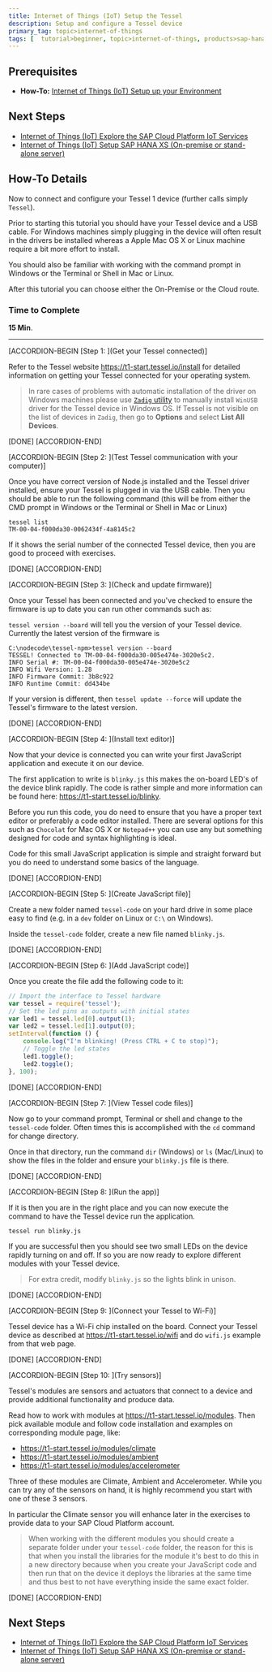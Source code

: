 ```yaml
---
title: Internet of Things (IoT) Setup the Tessel
description: Setup and configure a Tessel device
primary_tag: topic>internet-of-things
tags: [  tutorial>beginner, topic>internet-of-things, products>sap-hana, products>sap-cloud-platform, tutorial>how-to ]
---
```

## Prerequisites  
- **How-To:** [Internet of Things (IoT) Setup up your Environment](http://www.sap.com/developer/how-tos/2016/09/iot-tessel-setup.html)

## Next Steps
- [Internet of Things (IoT) Explore the SAP Cloud Platform IoT Services](http://www.sap.com/developer/tutorials/iot-part6-hcp-services.html)
- [Internet of Things (IoT) Setup SAP HANA XS (On-premise or stand-alone server)](http://www.sap.com/developer/tutorials/iot-part2-hanaxs-setup.html)


## How-To Details
Now to connect and configure your Tessel 1 device (further calls simply `Tessel`).

Prior to starting this tutorial you should have your Tessel device and a USB cable. For Windows machines simply plugging in the device will often result in the drivers be installed whereas a Apple Mac OS X or Linux machine require a bit more effort to install.

You should also be familiar with working with the command prompt in Windows or the Terminal or Shell in Mac or Linux.

After this tutorial you can choose either the On-Premise or the Cloud route.


### Time to Complete
**15 Min**.

---

[ACCORDION-BEGIN [Step 1: ](Get your Tessel connected)]

Refer to the Tessel website <https://t1-start.tessel.io/install> for detailed information on getting your Tessel connected for your operating system.

>In rare cases of problems with automatic installation of the driver on Windows machines please use [`Zadig` utility](http://zadig.akeo.ie/) to manually install `WinUSB` driver for the Tessel device in Windows OS.
>If Tessel is not visible on the list of devices in `Zadig`, then go to **Options** and select **List All Devices**.

[DONE]
[ACCORDION-END]

[ACCORDION-BEGIN [Step 2: ](Test Tessel communication with your computer)]

Once you have correct version of Node.js installed and the Tessel driver installed, ensure your Tessel is plugged in via the USB cable. Then you should be able to run the following command (this will be from either the CMD prompt in Windows or the Terminal or Shell in Mac or Linux)

```
tessel list
TM-00-04-f000da30-0062434f-4a8145c2
```
If it shows the serial number of the connected Tessel device, then you are good to proceed with exercises.

[DONE]
[ACCORDION-END]

[ACCORDION-BEGIN [Step 3: ](Check and update firmware)]

Once your Tessel has been connected and you've checked to ensure the firmware is up to date you can run other commands such as:

`tessel version --board`
will tell you the version of your Tessel device. Currently the latest version of the firmware is
```
C:\nodecode\tessel-npm>tessel version --board
TESSEL! Connected to TM-00-04-f000da30-005e474e-3020e5c2.
INFO Serial #: TM-00-04-f000da30-005e474e-3020e5c2
INFO Wifi Version: 1.28
INFO Firmware Commit: 3b8c922
INFO Runtime Commit: dd434be
```

If your version is different, then
`tessel update --force`
will update the Tessel's firmware to the latest version.

[DONE]
[ACCORDION-END]

[ACCORDION-BEGIN [Step 4: ](Install text editor)]

Now that your device is connected you can write your first JavaScript application and execute it on our device.

The first application to write is `blinky.js` this makes the on-board LED's of the device blink rapidly. The code is rather simple and more information can be found here: <https://t1-start.tessel.io/blinky>.

Before you run this code, you do need to ensure that you have a proper text editor or preferably a code editor installed. There are several options for this such as `Chocolat` for Mac OS X or `Notepad++` you can use any but something designed for code and syntax highlighting is ideal.

Code for this small JavaScript application is simple and straight forward but you do need to understand some basics of the language.

[DONE]
[ACCORDION-END]

[ACCORDION-BEGIN [Step 5: ](Create JavaScript file)]

Create a new folder named `tessel-code` on your hard drive in some place easy to find (e.g. in a `dev` folder on Linux or `C:\` on Windows).

Inside the `tessel-code` folder, create a new file named `blinky.js`.

[DONE]
[ACCORDION-END]

[ACCORDION-BEGIN [Step 6: ](Add JavaScript code)]

Once you create the file add the following code to it:

```javascript
// Import the interface to Tessel hardware
var tessel = require('tessel');
// Set the led pins as outputs with initial states
var led1 = tessel.led[0].output(1);
var led2 = tessel.led[1].output(0);
setInterval(function () {
    console.log("I'm blinking! (Press CTRL + C to stop)");
    // Toggle the led states
    led1.toggle();
    led2.toggle();
}, 100);
```

[DONE]
[ACCORDION-END]

[ACCORDION-BEGIN [Step 7: ](View Tessel code files)]

Now go to your command prompt, Terminal or shell and change to the `tessel-code` folder. Often times this is accomplished with the `cd` command for change directory.

Once in that directory, run the command `dir` (Windows) or `ls` (Mac/Linux) to show the files in the folder and ensure your `blinky.js` file is there.

[DONE]
[ACCORDION-END]

[ACCORDION-BEGIN [Step 8: ](Run the app)]

If it is then you are in the right place and you can now execute the command to have the Tessel device run the application.

`tessel run blinky.js`

If you are successful then you should see two small LEDs on the device rapidly turning on and off. If so you are now ready to explore different modules with your Tessel device.

>For extra credit, modify `blinky.js` so the lights blink in unison.

[DONE]
[ACCORDION-END]

[ACCORDION-BEGIN [Step 9: ](Connect your Tessel to Wi-Fi)]

Tessel device has a Wi-Fi chip installed on the board. Connect your Tessel device as described at <https://t1-start.tessel.io/wifi> and do `wifi.js` example from that web page.

[DONE]
[ACCORDION-END]

[ACCORDION-BEGIN [Step 10: ](Try sensors)]

Tessel's modules are sensors and actuators that connect to a device and provide additional functionality and produce data.

Read how to work with modules at https://t1-start.tessel.io/modules. Then pick available module and follow code installation and examples on corresponding module page, like:
- <https://t1-start.tessel.io/modules/climate>
- <https://t1-start.tessel.io/modules/ambient>
- <https://t1-start.tessel.io/modules/accelerometer>

Three of these modules are Climate, Ambient and Accelerometer. While you can try any of the sensors on hand, it is highly recommend you start with one of these 3 sensors.

In particular the Climate sensor you will enhance later in the exercises to provide data to your SAP Cloud Platform account.

> When working with the different modules you should create a separate folder under your `tessel-code` folder, the reason for this is that when you install the libraries for the module it's best to do this in a new directory because when you create your JavaScript code and then run that on the device it deploys the libraries at the same time and thus best to not have everything inside the same exact folder.

[DONE]
[ACCORDION-END]



## Next Steps
- [Internet of Things (IoT) Explore the SAP Cloud Platform IoT Services](http://www.sap.com/developer/tutorials/iot-part6-hcp-services.html)
- [Internet of Things (IoT) Setup SAP HANA XS (On-premise or stand-alone server)](http://www.sap.com/developer/tutorials/iot-part2-hanaxs-setup.html)
